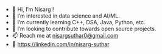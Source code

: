 - 👋 Hi, I’m Nisarg !
- 👀 I’m interested in data science and AI/ML.
- 🌱 I’m currently learning C++, DSA, Java, Python, etc.
- 💞️ I’m looking to contribute towards open source projects.
- 📫 Reach me at nisargsuthar0@gmail.com
- 🔗 https://linkedin.com/in/nisarg-suthar

<!---
itsNisarg/itsNisarg is a ✨ special ✨ repository because its `README.md` (this file) appears on your GitHub profile.
You can click the Preview link to take a look at your changes.
--->
